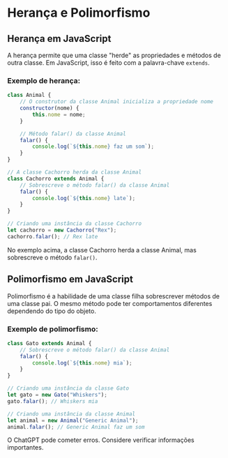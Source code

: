 # Herança e Polimorfismo

## Herança em JavaScript
A herança permite que uma classe "herde" as propriedades e métodos de outra classe. Em JavaScript, isso é feito com a palavra-chave `extends`.

### Exemplo de herança:
```javascript
class Animal {
    // O construtor da classe Animal inicializa a propriedade nome
    constructor(nome) {
        this.nome = nome;
    }

    // Método falar() da classe Animal
    falar() {
        console.log(`${this.nome} faz um som`);
    }
}

// A classe Cachorro herda da classe Animal
class Cachorro extends Animal {
    // Sobrescreve o método falar() da classe Animal
    falar() {
        console.log(`${this.nome} late`);
    }
}

// Criando uma instância da classe Cachorro
let cachorro = new Cachorro("Rex");
cachorro.falar(); // Rex late
```

No exemplo acima, a classe Cachorro herda a classe Animal, mas sobrescreve o método `falar()`.

## Polimorfismo em JavaScript
Polimorfismo é a habilidade de uma classe filha sobrescrever métodos de uma classe pai. O mesmo método pode ter comportamentos diferentes dependendo do tipo do objeto.

### Exemplo de polimorfismo:
```javascript
class Gato extends Animal {
    // Sobrescreve o método falar() da classe Animal
    falar() {
        console.log(`${this.nome} mia`);
    }
}

// Criando uma instância da classe Gato
let gato = new Gato("Whiskers");
gato.falar(); // Whiskers mia

// Criando uma instância da classe Animal
let animal = new Animal("Generic Animal");
animal.falar(); // Generic Animal faz um som
```








O ChatGPT pode cometer erros. Considere verificar informações importantes.